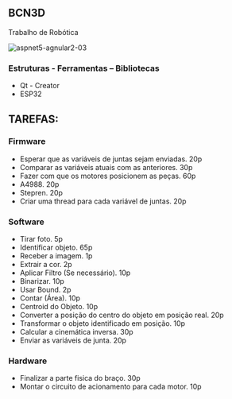 <h2>BCN3D</h2>

<a target="_blank">Trabalho de Robótica</a>

<a rel="attachment wp-att-3961" target="_blank"><img src="https://image.ibb.co/j3wfaw/Bra_6_large.jpg" alt="aspnet5-agnular2-03" class="alignnone size-full wp-image-3961"></a>

<h3>Estruturas - Ferramentas – Bibliotecas</h3>
<ul>
<li>Qt - Creator</li>
<li>ESP32</li>
</ul>

<h2>TAREFAS:</h2>

<h3>Firmware</h3>
<ul>
<li>Esperar que as variáveis de juntas sejam enviadas. 20p</li>
<li>Comparar as variáveis atuais com as anteriores. 30p</li>
<li>Fazer com que os motores posicionem as peças. 60p</li>
<li>A4988. 20p</li>
<li>Stepren. 20p</li>
<li>Criar uma thread para cada variável de juntas. 20p</li>
</ul>

<h3>Software</h3>
<ul>
<li>Tirar foto. 5p</li>
<li>Identificar objeto. 65p</li>
<li>Receber a imagem. 1p</li>
<li>Extrair a cor. 2p</li>
<li>Aplicar Filtro (Se necessário). 10p</li>
<li>Binarizar. 10p</li>
<li>Usar Bound. 2p</li>
<li>Contar (Área). 10p</li>
<li>Centroid do Objeto. 10p</li>
<li>Converter a posição do centro do objeto em posição real. 20p</li>
<li>Transformar o objeto identificado em posição. 10p</li>
<li>Calcular a cinemática inversa. 30p</li>
<li>Enviar as variáveis de junta. 20p</li>
</ul>

<h3>Hardware</h3>
<ul>
<li>Finalizar a parte fisica do braço. 30p</li>
<li>Montar o circuito de acionamento para cada motor. 10p</li>
</ul>

